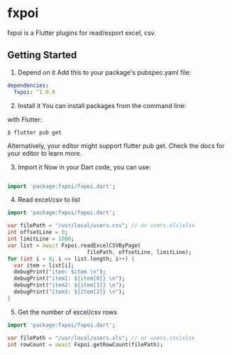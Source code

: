 # fxpoi

fxpoi is a Flutter plugins for read/export excel, csv.

## Getting Started 

1. Depend on it 
Add this to your package's pubspec.yaml file:

```yaml
dependencies:
  fxpoi: ^1.0.0
``` 

2. Install it 
You can install packages from the command line: 

with Flutter:

```
$ flutter pub get
``` 
Alternatively, your editor might support flutter pub get. Check the docs for your editor to learn more.

3. Import it 
Now in your Dart code, you can use:

```dart

import 'package:fxpoi/fxpoi.dart';

```
 
 4. Read excel/csv to list
 ```dart
 import 'package:fxpoi/fxpoi.dart';
 
 var filePath = "/usr/local/users.csv"; // or users.xls|xlsx
 int offsetLine = 0;
 int limitLine = 1000;
 var list = await Fxpoi.readExcelCSVByPage(
                          filePath, offsetLine, limitLine);
 for (int i = 0; i <= list.length; i++) {
   var item = list[i];
   debugPrint("item: $item \n");
   debugPrint("item1: ${item[0]} \n");
   debugPrint("item2: ${item[1]} \n");
   debugPrint("item3: ${item[2]} \n");
 }
 
 ```
 
  5. Get the number of excel/csv rows
   ```dart
 import 'package:fxpoi/fxpoi.dart';
 
 var filePath = "/usr/local/users.xls"; // or users.csv|xlsx
 int rowCount = await Fxpoi.getRowCount(filePath);
 
 ```

